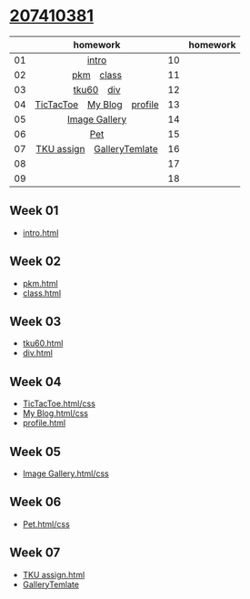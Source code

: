 # [207410381](https://snow1413.github.io/207410381/)
||homework||homework|
|:-:|:-:|:-:|:-:|
|01|[intro](https://snow1413.github.io/207410381/Week-01/intro.html)|10|
|02|[pkm](https://snow1413.github.io/207410381/Week-02/pkm.html)　[class](https://snow1413.github.io/207410381/Week-02/class.html)|11|
03|[tku60](https://snow1413.github.io/207410381/Week-03/tku60.html)　[div](https://snow1413.github.io/207410381/Week-03/div.html)|12|
04|[TicTacToe](https://snow1413.github.io/207410381/Week-04/ttt.html)　[My Blog](https://snow1413.github.io/207410381/Week-04/blog.html)　[profile](https://snow1413.github.io/207410381/Week-04/profile.html)|13|
05|[Image Gallery](https://snow1413.github.io/207410381/Week-05/imagegallery.html)|14|
06|[Pet](https://snow1413.github.io/207410381/Week-06/Pet/index.html)|15|
07|[TKU assign](https://snow1413.github.io/207410381/Week-07/tkuassign.html)　[GalleryTemlate](https://snow1413.github.io/207410381/Week-07/galleryTemlate.html)|16|
08||17|
09||18|

## Week 01
* [intro.html](https://snow1413.github.io/207410381/Week-01/intro.html)

## Week 02
* [pkm.html](https://snow1413.github.io/207410381/Week-02/pkm.html)
* [class.html](https://snow1413.github.io/207410381/Week-02/class.html)

## Week 03
* [tku60.html](https://snow1413.github.io/207410381/Week-03/tku60.html)
* [div.html](https://snow1413.github.io/207410381/Week-03/div.html)

## Week 04
* [TicTacToe.html/css](https://snow1413.github.io/207410381/Week-04/ttt.html)
* [My Blog.html/css](https://snow1413.github.io/207410381/Week-04/blog.html)
* [profile.html](https://snow1413.github.io/207410381/Week-04/profile.html)
## Week 05
* [Image Gallery.html/css](https://snow1413.github.io/207410381/Week-05/imagegallery.html)
## Week 06
* [Pet.html/css](https://snow1413.github.io/207410381/Week-06/Pet/index.html)
## Week 07
* [TKU assign.html](https://snow1413.github.io/207410381/Week-07/tkuassign.html)
* [GalleryTemlate](https://snow1413.github.io/207410381/Week-07/galleryTemlate.html)
<!--stackedit_data:
eyJoaXN0b3J5IjpbLTMyMDM5MDU3NSwtMTcxMTYxOTA4NywxOT
EwMzMzMDExLDQ3MjUxNDc0OSwxNjc1ODU3NzIxLDIxOTQwNzYx
MSwxNjIzMjUyNTQ2LC0yMDI4NjQ1Njk2LDM2OTg3MTE4MiwtMT
I3NjU0OTU5NiwxOTA0NjY1Mjc1LDIwNDU2Nzk5MTMsMTkwNDY2
NTI3NV19
-->